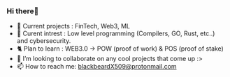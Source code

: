 ### Hi there👋


- 🔭 Current projects : FinTech, Web3, ML
- 🌱 Curent intrest   : Low level programming (Compilers, GO, Rust, etc..) and cybersecurity. 
- 🐈‍ Plan to learn    : WEB3.0 -> POW (proof of work) & POS (proof of stake)
- 👯 I’m looking to collaborate on any cool projects that come up :>
- 📫 How to reach me: blackbeardX509@protonmail.com

